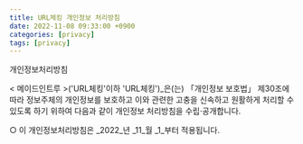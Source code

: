 ```yaml
---
title: URL체킹 개인정보 처리방침 
date: 2022-11-08 09:33:00 +0900
categories: [privacy]
tags: [privacy]
---
```


 개인정보처리방침

< 메이드인트루 >('URL체킹'이하 'URL체킹')_은(는) 「개인정보 보호법」 제30조에 따라 정보주체의 개인정보를 보호하고 이와 관련한 고충을 신속하고 원활하게 처리할 수 있도록 하기 위하여 다음과 같이 개인정보 처리방침을 수립·공개합니다.

○ 이 개인정보처리방침은 _2022_년 _11_월 _1_부터 적용됩니다.
